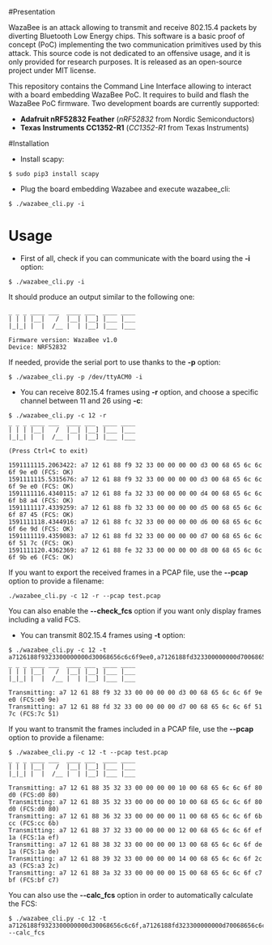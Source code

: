 #Presentation

WazaBee is an attack allowing to transmit and receive 802.15.4 packets by diverting Bluetooth Low Energy chips. This software is a basic proof of concept (PoC) implementing the two communication primitives used by this attack. This source code is not dedicated to an offensive usage, and it is only provided for research purposes. It is released as an open-source project under MIT license.

This repository contains the Command Line Interface allowing to interact with a board embedding WazaBee PoC. It requires to build and flash the WazaBee PoC firmware. Two development boards are currently supported:

* **Adafruit nRF52832 Feather** (*nRF52832* from Nordic Semiconductors)
* **Texas Instruments CC1352-R1** (*CC1352-R1* from Texas Instruments)

#Installation

* Install scapy:
```
$ sudo pip3 install scapy
```

* Plug the board embedding Wazabee and execute wazabee_cli:
```
$ ./wazabee_cli.py -i
```

Usage
=====

* First of all, check if you can communicate with the board using the **-i** option:
```
$ ./wazabee_cli.py -i
```

It should produce an output similar to the following one:
```
_ _ _ ____ ___  ____ ___  ____ ____ 
| | | |__|   /  |__| |__] |___ |___ 
|_|_| |  |  /__ |  | |__] |___ |___ 
                            
Firmware version: WazaBee v1.0
Device: NRF52832
```

If needed, provide the serial port to use thanks to the **-p** option:
```
$ ./wazabee_cli.py -p /dev/ttyACM0 -i
```

* You can receive 802.15.4 frames using **-r** option, and choose a specific channel between 11 and 26 using **-c**:
```
$ ./wazabee_cli.py -c 12 -r
_ _ _ ____ ___  ____ ___  ____ ____ 
| | | |__|   /  |__| |__] |___ |___ 
|_|_| |  |  /__ |  | |__] |___ |___ 
                            
(Press Ctrl+C to exit)

1591111115.2063422: a7 12 61 88 f9 32 33 00 00 00 00 d3 00 68 65 6c 6c 6f 9e e0 (FCS: OK)
1591111115.5315676: a7 12 61 88 f9 32 33 00 00 00 00 d3 00 68 65 6c 6c 6f 9e e0 (FCS: OK)
1591111116.4340115: a7 12 61 88 fa 32 33 00 00 00 00 d4 00 68 65 6c 6c 6f b8 a4 (FCS: OK)
1591111117.4339259: a7 12 61 88 fb 32 33 00 00 00 00 d5 00 68 65 6c 6c 6f 87 45 (FCS: OK)
1591111118.4344916: a7 12 61 88 fc 32 33 00 00 00 00 d6 00 68 65 6c 6c 6f 6e 9d (FCS: OK)
1591111119.4359083: a7 12 61 88 fd 32 33 00 00 00 00 d7 00 68 65 6c 6c 6f 51 7c (FCS: OK)
1591111120.4362369: a7 12 61 88 fe 32 33 00 00 00 00 d8 00 68 65 6c 6c 6f 9b e6 (FCS: OK)

```

If you want to export the received frames in a PCAP file, use the **--pcap** option to provide a filename: 
```
./wazabee_cli.py -c 12 -r --pcap test.pcap
```

You can also enable the **--check_fcs** option if you want only display frames including a valid FCS.

* You can transmit 802.15.4 frames using **-t** option:
```
$ ./wazabee_cli.py -c 12 -t a7126188f9323300000000d30068656c6c6f9ee0,a7126188fd323300000000d70068656c6c6f517c
_ _ _ ____ ___  ____ ___  ____ ____ 
| | | |__|   /  |__| |__] |___ |___ 
|_|_| |  |  /__ |  | |__] |___ |___ 
                            
Transmitting: a7 12 61 88 f9 32 33 00 00 00 00 d3 00 68 65 6c 6c 6f 9e e0 (FCS:e0 9e)
Transmitting: a7 12 61 88 fd 32 33 00 00 00 00 d7 00 68 65 6c 6c 6f 51 7c (FCS:7c 51)
```

If you want to transmit the frames included in a PCAP file, use the **--pcap** option to provide a filename:
```
$ ./wazabee_cli.py -c 12 -t --pcap test.pcap
_ _ _ ____ ___  ____ ___  ____ ____ 
| | | |__|   /  |__| |__] |___ |___ 
|_|_| |  |  /__ |  | |__] |___ |___ 
                            
Transmitting: a7 12 61 88 35 32 33 00 00 00 00 10 00 68 65 6c 6c 6f 80 d0 (FCS:d0 80)
Transmitting: a7 12 61 88 35 32 33 00 00 00 00 10 00 68 65 6c 6c 6f 80 d0 (FCS:d0 80)
Transmitting: a7 12 61 88 36 32 33 00 00 00 00 11 00 68 65 6c 6c 6f 6b cc (FCS:cc 6b)
Transmitting: a7 12 61 88 37 32 33 00 00 00 00 12 00 68 65 6c 6c 6f ef 1a (FCS:1a ef)
Transmitting: a7 12 61 88 38 32 33 00 00 00 00 13 00 68 65 6c 6c 6f de 1a (FCS:1a de)
Transmitting: a7 12 61 88 39 32 33 00 00 00 00 14 00 68 65 6c 6c 6f 2c a3 (FCS:a3 2c)
Transmitting: a7 12 61 88 3a 32 33 00 00 00 00 15 00 68 65 6c 6c 6f c7 bf (FCS:bf c7)
```

You can also use the **--calc_fcs** option in order to automatically calculate the FCS:
```
$ ./wazabee_cli.py -c 12 -t a7126188f9323300000000d30068656c6c6f,a7126188fd323300000000d70068656c6c6f --calc_fcs
```

